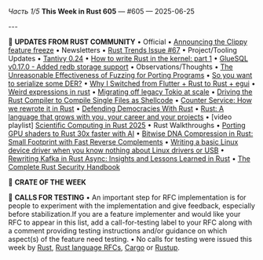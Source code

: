 *Часть 1/5*
**This Week in Rust 605** — \#605 — 2025\-06\-25

\-\-\-

📰 **UPDATES FROM RUST COMMUNITY**
• Official
• [Announcing the Clippy feature freeze](https://blog.rust-lang.org/inside-rust/2025/06/21/announcing-the-clippy-feature-freeze/)
• Newsletters
• [Rust Trends Issue \#67](https://rust-trends.com/newsletter/untangling-rust-errors-the-bzip2-rewrite/)
• Project/Tooling Updates
• [Tantivy 0\.24](https://quickwit.io/blog/tantivy-0.24)
• [How to write Rust in the kernel: part 1](https://lwn.net/SubscriberLink/1024202/556fa7b3c51d7899/)
• [GlueSQL v0\.17\.0 \- Added redb storage support](https://github.com/gluesql/gluesql/releases/tag/v0.17.0)
• Observations/Thoughts
• [The Unreasonable Effectiveness of Fuzzing for Porting Programs](https://rjp.io/blog/2025-06-17-unreasonable-effectiveness-of-fuzzing)
• [So you want to serialize some DER?](https://alexgaynor.net/2025/jun/20/serialize-some-der/)
• [Why I Switched from Flutter \+ Rust to Rust \+ egui](https://jdiaz97.github.io/greenblog/posts/flutter_to_egui/)
• [Weird expressions in rust](https://www.wakunguma.com/blog/rust-weird-expr)
• [Migrating off legacy Tokio at scale](https://www.okta.com/blog/2024/11/migrating-off-legacy-tokio-at-scale/)
• [Driving the Rust Compiler to Compile Single Files as Shellcode](https://kirchware.com/Driving-the-Rust-Compiler-to-Compile-Single-Files-as-Shellcode)
• [Counter Service: How we rewrote it in Rust](https://engineering.grab.com/counter-service-how-we-rewrote-it-in-rust)
• [Defending Democracies With Rust](https://filtra.io/rust/interviews/helsing-jun-25)
• [Rust: A language that grows with you, your career and your projects](https://kerkour.com/rust-grows-with-you)
• \[video playlist\] [Scientific Computing in Rust 2025](https://www.youtube.com/watch?v=XyXMKuclTcQ&list=PLrueqeouhcZNRW7H26DfscFjGSf0Pzd8c)
• Rust Walkthroughs
• [Porting GPU shaders to Rust 30x faster with AI](https://rust-gpu.github.io/blog/2025/06/24/vulkan-shader-port/)
• [Bitwise DNA Compression in Rust: Small Footprint with Fast Reverse Complements](https://arianfarid.me/articles/dna-compression.html)
• [Writing a basic Linux device driver when you know nothing about Linux drivers or USB](https://crescentro.se/posts/writing-drivers/)
• [Rewriting Kafka in Rust Async: Insights and Lessons Learned in Rust](https://wangjunfei.com/2025/06/18/Rewriting-Kafka-in-Rust-Async-Insights-and-Lessons-Learned/)
• [The Complete Rust Security Handbook](https://yevh.github.io/rust-security-handbook/)

📰 **CRATE OF THE WEEK**

📰 **CALLS FOR TESTING**
• An important step for RFC implementation is for people to experiment with the implementation and give feedback, especially before stabilization\.If you are a feature implementer and would like your RFC to appear in this list, add a call\-for\-testing label to your RFC along with a comment providing testing instructions and/or guidance on which aspect\(s\) of the feature need testing\.
• No calls for testing were issued this week by [Rust](https://github.com/rust-lang/rust/labels/call-for-testing), [Rust language RFCs](https://github.com/rust-lang/rfcs/issues?q=label%3Acall-for-testing), [Cargo](https://github.com/rust-lang/cargo/labels/call-for-testing) or [Rustup](https://github.com/rust-lang/rustup/labels/call-for-testing)\.
